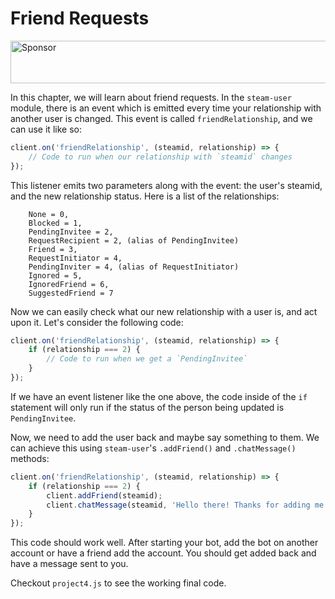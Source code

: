 # Friend Requests

<a target='_blank' rel='nofollow' href='https://app.codesponsor.io/link/WWKSZ8BufMHxCu7dPGG4np4x/andrewda/node-steam-guide'>
  <img alt='Sponsor' width='888' height='68' src='https://app.codesponsor.io/embed/WWKSZ8BufMHxCu7dPGG4np4x/andrewda/node-steam-guide.svg' />
</a>

In this chapter, we will learn about friend requests. In the `steam-user`
module, there is an event which is emitted every time your relationship with
another user is changed. This event is called `friendRelationship`, and we can
use it like so:

```js
client.on('friendRelationship', (steamid, relationship) => {
    // Code to run when our relationship with `steamid` changes
});
```

This listener emits two parameters along with the event: the user's steamid,
and the new relationship status. Here is a list of the relationships:

```
    None = 0,
	Blocked = 1,
	PendingInvitee = 2,
	RequestRecipient = 2, (alias of PendingInvitee)
    Friend = 3,
	RequestInitiator = 4,
	PendingInviter = 4, (alias of RequestInitiator)
	Ignored = 5,
	IgnoredFriend = 6,
	SuggestedFriend = 7
```

Now we can easily check what our new relationship with a user is, and act upon
it. Let's consider the following code:

```js
client.on('friendRelationship', (steamid, relationship) => {
    if (relationship === 2) {
        // Code to run when we get a `PendingInvitee`
    }
});
```

If we have an event listener like the one above, the code inside of the `if`
statement will only run if the status of the person being updated is
`PendingInvitee`.

Now, we need to add the user back and maybe say something to them. We can
achieve this using `steam-user`'s `.addFriend()` and `.chatMessage()` methods:

```js
client.on('friendRelationship', (steamid, relationship) => {
    if (relationship === 2) {
        client.addFriend(steamid);
        client.chatMessage(steamid, 'Hello there! Thanks for adding me!');
    }
});
```

This code should work well. After starting your bot, add the bot on another
account or have a friend add the account. You should get added back and have
a message sent to you.

Checkout `project4.js` to see the working final code.
